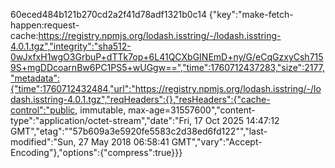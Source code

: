 
60eced484b121b270cd2a2f41d78adf1321b0c14	{"key":"make-fetch-happen:request-cache:https://registry.npmjs.org/lodash.isstring/-/lodash.isstring-4.0.1.tgz","integrity":"sha512-0wJxfxH1wgO3GrbuP+dTTk7op+6L41QCXbGINEmD+ny/G/eCqGzxyCsh7159S+mgDDcoarnBw6PC1PS5+wUGgw==","time":1760712437283,"size":2177,"metadata":{"time":1760712432484,"url":"https://registry.npmjs.org/lodash.isstring/-/lodash.isstring-4.0.1.tgz","reqHeaders":{},"resHeaders":{"cache-control":"public, immutable, max-age=31557600","content-type":"application/octet-stream","date":"Fri, 17 Oct 2025 14:47:12 GMT","etag":"\"57b609a3e5920fe5583c2d38ed6fd122\"","last-modified":"Sun, 27 May 2018 06:58:41 GMT","vary":"Accept-Encoding"},"options":{"compress":true}}}